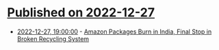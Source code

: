 # [Published on 2022-12-27](index.md)

* [2022-12-27, 19:00:00](https://news.slashdot.org/story/22/12/27/1654252/amazon-packages-burn-in-india-final-stop-in-broken-recycling-system?utm_source=rss1.0mainlinkanon&utm_medium=feed) - [Amazon Packages Burn in India, Final Stop in Broken Recycling System](https://news.slashdot.org/story/22/12/27/1654252/amazon-packages-burn-in-india-final-stop-in-broken-recycling-system?utm_source=rss1.0mainlinkanon&utm_medium=feed)

